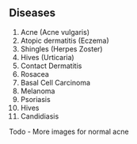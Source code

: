 ## Diseases

1. Acne (Acne vulgaris)
2. Atopic dermatitis (Eczema)
3. Shingles (Herpes Zoster)
4. Hives (Urticaria)
5. Contact Dermatitis
6. Rosacea
7. Basal Cell Carcinoma
8. Melanoma
9. Psoriasis
10. Hives
11. Candidiasis

Todo - More images for normal acne